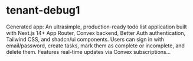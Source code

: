 # tenant-debug1
Generated app: An ultrasimple, production-ready todo list application built with Next.js 14+ App Router, Convex backend, Better Auth authentication, Tailwind CSS, and shadcn/ui components. Users can sign in with email/password, create tasks, mark them as complete or incomplete, and delete them. Features real-time updates via Convex subscriptions...
